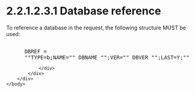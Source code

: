 <html dir="LTR" xmlns:mshelp="http://msdn.microsoft.com/mshelp" xmlns:ddue="http://ddue.schemas.microsoft.com/authoring/2003/5" xmlns:xlink="http://www.w3.org/1999/xlink" xmlns:tool="http://www.microsoft.com/tooltip">
    <head>
        <meta http-equiv="Content-Type" content="text/html; CHARSET=utf-8"></meta>
        <meta name="save" content="history"></meta>
        <title>2.2.1.2.3.1 Database reference</title>
        <xml>
            <mshelp:toctitle title="2.2.1.2.3.1 Database reference"></mshelp:toctitle>
            <mshelp:rltitle title="[MS-SSAS8]: Database reference"></mshelp:rltitle>
            <mshelp:keyword index="A" term="d25d12ad-5ffb-43c9-abd1-9a715df40705"></mshelp:keyword>
            <mshelp:attr name="DCSext.ContentType" value="open specification"></mshelp:attr>
            <mshelp:attr name="AssetID" value="d25d12ad-5ffb-43c9-abd1-9a715df40705"></mshelp:attr>
            <mshelp:attr name="TopicType" value="kbRef"></mshelp:attr>
            <mshelp:attr name="DCSext.Title" value="[MS-SSAS8]: Database reference" />
        </xml>
    </head>
    <body>
        <div id="header">
            <h1 class="heading">2.2.1.2.3.1 Database reference</h1>
        </div>
        <div id="mainSection">
            <div id="mainBody">
                <div id="allHistory" class="saveHistory"></div>
                <div id="sectionSection0" class="section" name="collapseableSection">
                    

<p>To reference a database in the request, the following structure
MUST be used:</p>

<dl>
<dd>
<div><pre>  
 DBREF =
 &quot;&quot;TYPE=b;NAME=&quot;&quot; DBNAME &quot;&quot;;VER=&quot;&quot; DBVER &quot;&quot;;LAST=Y;&quot;&quot;
</pre></div>
</dd></dl>


                </div>
            </div>
        </div>
    </body>
</html>